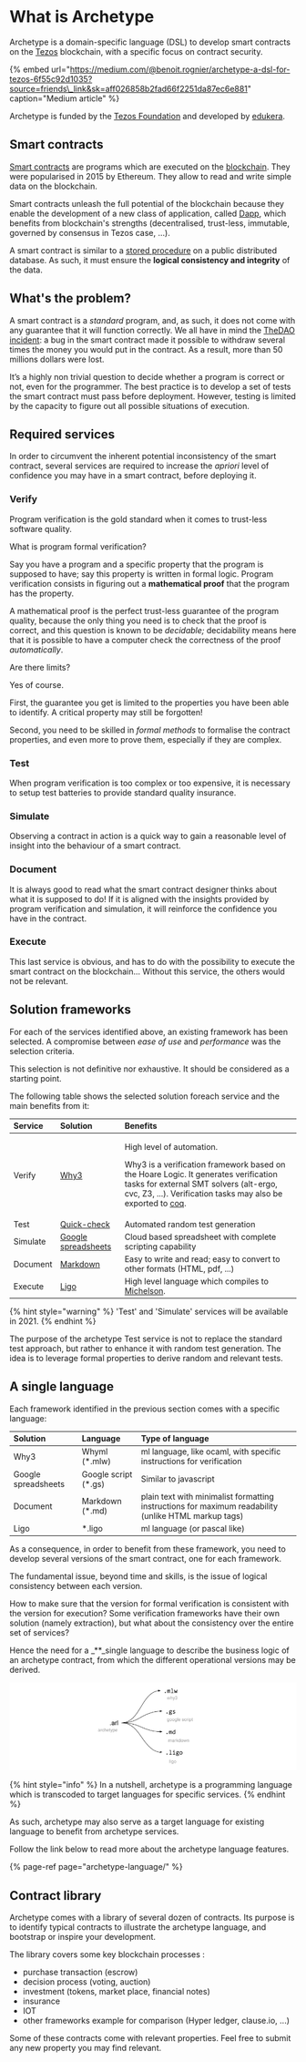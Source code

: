 # What is Archetype

Archetype is a domain-specific language \(DSL\) to develop smart contracts on the [Tezos](https://tezos.com/) blockchain, with a specific focus on contract security.

{% embed url="https://medium.com/@benoit.rognier/archetype-a-dsl-for-tezos-6f55c92d1035?source=friends\_link&sk=aff026858b2fad66f2251da87ec6e881" caption="Medium article" %}

Archetype is funded by the [Tezos Foundation](https://tezos.foundation/) and developed by [edukera](https://www.edukera.com).

## Smart contracts

[Smart contracts](https://en.wikipedia.org/wiki/Smart_contract) are programs which are executed on the [blockchain](https://en.wikipedia.org/wiki/Blockchain). They were popularised in 2015 by Ethereum. They allow to read and write simple data on the blockchain.

Smart contracts unleash the full potential of the blockchain because they enable the development of a new class of application, called [Dapp](https://www.youtube.com/watch?v=CDQX8inMCt0), which benefits from blockchain's strengths \(decentralised, trust-less, immutable, governed by consensus in Tezos case, ...\).

A smart contract is similar to a [stored procedure](https://en.wikipedia.org/wiki/Stored_procedure) on a public distributed database. As such, it must ensure the **logical consistency and integrity** of the data.

## What's the problem?

A smart contract is a _standard_ program, and, as such, it does not come with any guarantee that it will function correctly. We all have in mind the [TheDAO incident](https://www.vice.com/en_us/article/qkjz4x/thedao): a bug in the smart contract made it possible to withdraw several times the money you would put in the contract. As a result, more than 50 millions dollars were lost.

It’s a highly non trivial question to decide whether a program is correct or not, even for the programmer. The best practice is to develop a set of tests the smart contract must pass before deployment. However, testing is limited by the capacity to figure out all possible situations of execution.

## Required services

In order to circumvent the inherent potential inconsistency of the smart contract, several services are required to increase the _apriori_ level of confidence you may have in a smart contract, before deploying it.

### Verify

Program verification is the gold standard when it comes to trust-less software quality.

What is program formal verification?

Say you have a program and a specific property that the program is supposed to have; say this property is written in formal logic. Program verification consists in figuring out a **mathematical proof** that the program has the property.

A mathematical proof is the perfect trust-less guarantee of the program quality, because the only thing you need is to check that the proof is correct, and this question is known to be _decidable;_ decidability means here that it is possible to have a computer check the correctness of the proof _automatically_.

Are there limits?

Yes of course.

First, the guarantee you get is limited to the properties you have been able to identify. A critical property may still be forgotten!

Second, you need to be skilled in _formal methods_ to formalise the contract properties, and even more to prove them, especially if they are complex.

### Test

When program verification is too complex or too expensive, it is necessary to setup test batteries to provide standard quality insurance.

### Simulate

Observing a contract in action is a quick way to gain a reasonable level of insight into the behaviour of a smart contract.

### Document

It is always good to read what the smart contract designer thinks about what it is supposed to do! If it is aligned with the insights provided by program verification and simulation, it will reinforce the confidence you have in the contract.

### Execute

This last service is obvious, and has to do with the possibility to execute the smart contract on the blockchain... Without this service, the others would not be relevant.

## Solution frameworks

For each of the services identified above, an existing framework has been selected. A compromise between _ease of use_ and _performance_ was the selection criteria.

This selection is not definitive nor exhaustive. It should be considered as a starting point.

The following table shows the selected solution foreach service and the main benefits from it:

<table>
  <thead>
    <tr>
      <th style="text-align:left">Service</th>
      <th style="text-align:left">Solution</th>
      <th style="text-align:left">Benefits</th>
    </tr>
  </thead>
  <tbody>
    <tr>
      <td style="text-align:left">Verify</td>
      <td style="text-align:left"><a href="http://why3.lri.fr/">Why3</a>
      </td>
      <td style="text-align:left">
        <p>High level of automation.</p>
        <p>Why3 is a verification framework based on the Hoare Logic. It generates
          verification tasks for external SMT solvers (alt-ergo, cvc, Z3, ...). Verification
          tasks may also be exported to <a href="https://coq.inria.fr">coq</a>.</p>
      </td>
    </tr>
    <tr>
      <td style="text-align:left">Test</td>
      <td style="text-align:left"><a href="https://www.cs.tufts.edu/~nr/cs257/archive/john-hughes/quick.pdf">Quick-check</a>
      </td>
      <td style="text-align:left">Automated random test generation</td>
    </tr>
    <tr>
      <td style="text-align:left">Simulate</td>
      <td style="text-align:left"><a href="https://gsuite.google.com/intl/en_za/products/sheets/">Google spreadsheets</a>
      </td>
      <td style="text-align:left">Cloud based spreadsheet with complete scripting capability</td>
    </tr>
    <tr>
      <td style="text-align:left">Document</td>
      <td style="text-align:left"><a href="https://en.wikipedia.org/wiki/Markdown">Markdown</a>
      </td>
      <td style="text-align:left">Easy to write and read; easy to convert to other formats (HTML, pdf, ...)</td>
    </tr>
    <tr>
      <td style="text-align:left">Execute</td>
      <td style="text-align:left"><a href="http://ligolang.org/">Ligo</a>
      </td>
      <td style="text-align:left">High level language which compiles to <a href="https://tezos.gitlab.io/master/whitedoc/michelson.html">Michelson</a>.</td>
    </tr>
  </tbody>
</table>

{% hint style="warning" %}
'Test' and 'Simulate' services will be available in 2021.
{% endhint %}

The purpose of the archetype Test service is not to replace the standard test approach, but rather to enhance it with random test generation. The idea is to leverage formal properties to derive random and relevant tests.

## A single language

Each framework identified in the previous section comes with a specific language:

| Solution | Language | Type of language |
| :--- | :--- | :--- |
| Why3 | Whyml \(\*.mlw\) | ml language, like ocaml,  with specific instructions for verification |
| Google spreadsheets | Google script \(\*.gs\) | Similar to javascript |
| Document | Markdown \(\*.md\) | plain text with minimalist formatting  instructions for maximum readability  \(unlike HTML markup tags\) |
| Ligo | \*.ligo | ml language \(or pascal like\) |

As a consequence, in order to benefit from these framework, you need to develop several versions of the smart contract, one for each framework.

The fundamental issue, beyond time and skills, is the issue of logical consistency between each version.

How to make sure that the version for formal verification is consistent with the version for execution? Some verification frameworks have their own solution \(namely extraction\), but what about the consistency over the entire set of services?

Hence the need for a _\*\*_single language to describe the business logic of an archetype contract, from which the different operational versions may be derived.

![](.gitbook/assets/targets.png)

{% hint style="info" %}
In a nutshell, archetype is a programming language which is transcoded to target languages for specific services.
{% endhint %}

As such, archetype may also serve as a target language for existing language to benefit from archetype services.

Follow the link below to read more about the archetype language features.

{% page-ref page="archetype-language/" %}

## Contract library

Archetype comes with a library of several dozen of contracts. Its purpose is to identify typical contracts to illustrate the archetype language, and bootstrap or inspire your development.

The library covers some key blockchain processes :

* purchase transaction \(escrow\)
* decision process \(voting, auction\)
* investment \(tokens, market place, financial notes\)
* insurance
* IOT
* other frameworks example for comparison \(Hyper ledger, clause.io, ...\)

Some of these contracts come with relevant properties. Feel free to submit any new property you may find relevant.

